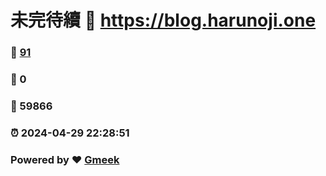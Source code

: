 # 未完待續 :link: https://blog.harunoji.one 
### :page_facing_up: [91](https://blog.harunoji.one/tag.html) 
### :speech_balloon: 0 
### :hibiscus: 59866 
### :alarm_clock: 2024-04-29 22:28:51 
### Powered by :heart: [Gmeek](https://github.com/Meekdai/Gmeek)
